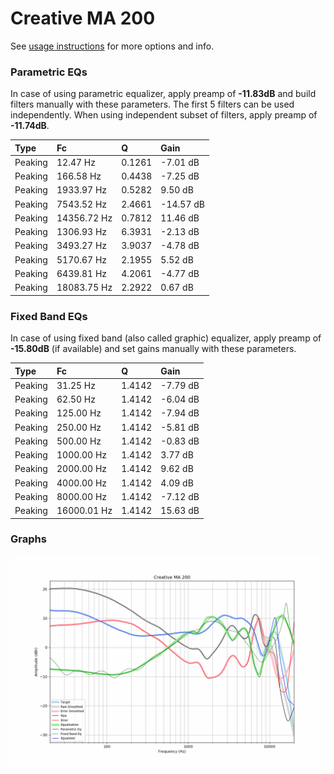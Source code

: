 # Creative MA 200
See [usage instructions](https://github.com/jaakkopasanen/AutoEq#usage) for more options and info.

### Parametric EQs
In case of using parametric equalizer, apply preamp of **-11.83dB** and build filters manually
with these parameters. The first 5 filters can be used independently.
When using independent subset of filters, apply preamp of **-11.74dB**.

| Type    | Fc          |      Q | Gain      |
|:--------|:------------|:-------|:----------|
| Peaking | 12.47 Hz    | 0.1261 | -7.01 dB  |
| Peaking | 166.58 Hz   | 0.4438 | -7.25 dB  |
| Peaking | 1933.97 Hz  | 0.5282 | 9.50 dB   |
| Peaking | 7543.52 Hz  | 2.4661 | -14.57 dB |
| Peaking | 14356.72 Hz | 0.7812 | 11.46 dB  |
| Peaking | 1306.93 Hz  | 6.3931 | -2.13 dB  |
| Peaking | 3493.27 Hz  | 3.9037 | -4.78 dB  |
| Peaking | 5170.67 Hz  | 2.1955 | 5.52 dB   |
| Peaking | 6439.81 Hz  | 4.2061 | -4.77 dB  |
| Peaking | 18083.75 Hz | 2.2922 | 0.67 dB   |

### Fixed Band EQs
In case of using fixed band (also called graphic) equalizer, apply preamp of **-15.80dB**
(if available) and set gains manually with these parameters.

| Type    | Fc          |      Q | Gain     |
|:--------|:------------|:-------|:---------|
| Peaking | 31.25 Hz    | 1.4142 | -7.79 dB |
| Peaking | 62.50 Hz    | 1.4142 | -6.04 dB |
| Peaking | 125.00 Hz   | 1.4142 | -7.94 dB |
| Peaking | 250.00 Hz   | 1.4142 | -5.81 dB |
| Peaking | 500.00 Hz   | 1.4142 | -0.83 dB |
| Peaking | 1000.00 Hz  | 1.4142 | 3.77 dB  |
| Peaking | 2000.00 Hz  | 1.4142 | 9.62 dB  |
| Peaking | 4000.00 Hz  | 1.4142 | 4.09 dB  |
| Peaking | 8000.00 Hz  | 1.4142 | -7.12 dB |
| Peaking | 16000.01 Hz | 1.4142 | 15.63 dB |

### Graphs
![](./Creative%20MA%20200.png)